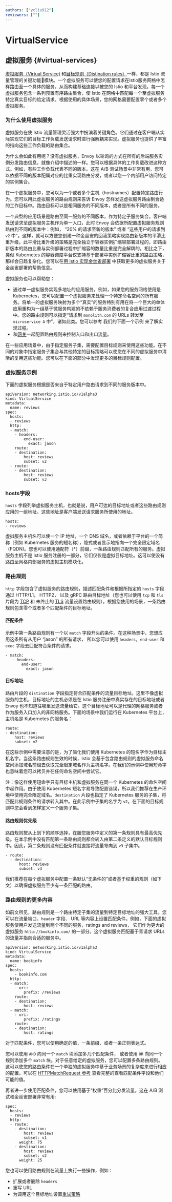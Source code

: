 ```yaml
---
authors: ["ycliu912"]
reviewers: [""]
---
```


# VirtualService

## 虚拟服务 {#virtual-services}

[虚拟服务（Virtual Service)](/docs/reference/config/networking/virtual-service/#VirtualService) 和[目标规则（Distination rules）](#distination-rules)一样，都是 Istio 流量管理的关键功能模块。一个虚拟服务可以使您的配置请求在Istio服务网格中怎样路由至一个具体的服务，从而构建基础连接以被您的 Istio 和平台发现。每一个虚拟服务包含一系列预置有序路由集合，使 Istio 在网格中匹配每一个至虚拟服务特定真实目标的给定请求。根据使用的具体场景，您的网格需要配置零个或者多个虚拟服务。

### 为什么使用虚拟服务

虚拟服务在使 Istio 流量管理灵活强大中扮演着关键角色。它们通过在客户端从实际实现它们的目标工作负载发送请求时进行强解耦来实现。虚拟服务也提供了丰富的指向这些工作负载的路由集合。

为什么会如此有用呢？没有虚拟服务，Envoy 以轮询的方式在所有的后端服务实例分发路由信息，就像介绍中描述的一样。您可以根据具体的工作负载改进这种方式。例如，有些工作负载代表不同的版本。这在 A/B 测试场景中非常有用，您可以依据不同的版本配属对应的比重实现路由分发，或者以您一个内部用户访问特定的实例集合。

在一个虚拟服务中，您可以为一个或者多个主机（hostnames）配置特定路由行为。您可以用此虚拟服务的路由规则来告诉 Envoy 怎样发送虚拟服务路由到合适的工作目标中。路由目标可以是相同服务的不同版本，或者是所有不同的服务。

一个典型的应用场景是路由至同一服务的不同版本，作为特定子服务集合。客户端发送请求至虚拟服务主机作为单一入口，此时 Envoy 会依据所配置虚拟服务规则路由到不同的版本中：例如， “20% 的请求至新的版本” 或者 “这些用户的请求到 `v2` 中”。这样，就可以方便您创建一种金丝雀的回滚策略实现路由新版本的平滑比重升级。此平滑比重升级的策略是完全独立于容器实例扩缩容部署过程的，即路由新版本的路由比重与实例部署过程中扩缩容的数量比重是完全解耦的。相比之下，类似 Kubernetes 的容器调度平台仅支持基于部署中实例扩缩容比重的路由策略，那样会日趋复杂化。您可以在[用 Istio 实现金丝雀部署](https://istio.io/zh/blog/2017/0.1-canary/) 中获取更多的虚拟服务关于金丝雀部署的帮助信息。
        
虚拟服务也可以帮助您：

- 通过单一虚拟服务实现多地址的应用服务。例如，如果您的服务网格使用是 Kubernetes，您可以配置一个虚拟服务来处理一个特定命名空间的所有服务。将单一的虚拟服务映射为多个“真实”的服务特别有用在将一个巨大的单体应用重构为一组基于微服务构建的不依赖于服务消费者的复合应用过渡过程中。您的路由规则可以指定“请求到  `monolith.com` 的 URLs 转发至 `microservice A` 中”，诸如此类。您可以参考 我们的下面一个示例 来了解实现过程。
- 和[网关](https://istio.io/zh/docs/concepts/traffic-management/#gateways)一起配置路由规则来控制入口和出口流量。

在一些应用场景中，由于指定服务子集，需要配置目标规则来使用这些功能。在不同的对象中指定服务子集合与其他特定的目标策略可以使您在不同的虚拟服务中清晰的复用这些功能。您可以在下面的部分中发现更多的目标规则配置。

### 虚拟服务示例

下面的虚拟服务根据是否来自于特定用户路由请求到不同的服务版本中。

```
apiVersion: networking.istio.io/v1alpha3
kind: VirtualService
metadata:
  name: reviews
spec:
  hosts:
  - reviews
  http:
  - match:
    - headers:
        end-user:
          exact: jason
    route:
    - destination:
        host: reviews
        subset: v2
  - route:
    - destination:
        host: reviews
        subset: v3
```

### hosts字段

`hosts` 字段列举虚拟服务主机，也就是说，用户可达的目标地址或者这些路由规则应用的一组地址。这些地址是客户端发送请求服务所使用的地址。

```
hosts:
- reviews
```
虚拟服务主机名可以使一个 IP 地址，一个 DNS 域名，或者依赖于平台的一个简称（例如 Kubernetes 服务的短名称），隐式或者显示地指向一个完全限定域名（FQDN)。您也可以使用通配符（*）前缀，一条路由规则匹配所有的服务。虚拟服务主机不是 Istio 服务注册的一部分，它们仅仅是虚拟目标地址。这可以使没有路由至网格内部服务的虚拟主机模块化。

### 路由规则

`http` 字段包含了虚拟服务的路由规则，描述匹配条件和根据所指定的 `hosts` 字段通过 HTTP/1.1， HTTP2， 以及 gRPC 路由目标地址（您也可以使用 `tcp` 和 `tls` 片段为 [TCP](https://istio.io/zh/docs/reference/config/networking/virtual-service/#TCPRoute) 和 未终止的 [TLS](https://istio.io/zh/docs/reference/config/networking/virtual-service/#TLSRoute) 流量设置路由规则）。根据您使用的场景，一条路由规则包含零个或者多个匹配条件的目标地址。

#### 匹配条件

示例中第一条路由规则有一个以 `match` 字段开头的条件。在这种场景中，您想应用这条所有从用户 “jason” 的所有请求， 所以您可以使用 `headers`，`end-user`  和 `exec` 字段去匹配符合条件的请求。

```
- match:
   - headers:
       end-user:
         exact: jason
```

#### 目标地址

路由片段的 `distination` 字段指定符合匹配条件的流量目标地址。这里不像虚拟服务的主机，目标地址的主机必须是在 Istio 服务注册中真实存在的目标地址或者 Envoy 也不知道往哪里发送流量给它。这个目标地址可以是代理的网格服务或者作为服务入口加入的非网格服务。下面的场景中我们运行在 Kubernetes 平台上，主机名是 Kubernetes 的服务名：

```
route:
- destination:
    host: reviews
    subset: v2
```

在这些示例中需要注意的是，为了简化我们使用 Kubernetes 的短名字作为目标主机名字。当这条路由规则生效的时候，Istio 会基于包含路由规则的虚拟服务命名空间添加域名前缀去获取完全限定域名作为主机名字。在我们的示例中使用短命字也意味着您可以拷贝并在任何命名空间中尝试它。

注：像这样使用短命字只有目标主机和虚拟服务在同一个 Kubernetes 的命名空间中起作用。由于使用 Kubernetes 短名字易导致配置错误，所以我们推荐在生产环境中使用完全限定域名。`destination` 片段也指定了 Kubernetes 服务的子集，将匹配此规则条件的请求转入其中。在此示例中子集的名字为 `v2`。在下面的目标规则中您会看到怎样定义一个服务子集。

#### 路由规则优先级

路由规则按从上到下的顺序选择，在服您服务中定义的第一条规则具有最高优先级。在本示例中没有匹配第一条路由规则都会转入由第二条定义的默认目标规则中。因此，第二条规则没有匹配条件就直接将流量导向到 `v3` 子集中。

```
- route:
  - destination:
      host: reviews
      subset: v3
```

我们推荐在每个虚拟服务中配置一条默认“无条件的”或者基于权重的规则（如下文）以确保虚拟服务至少有一条匹配的路由。

### 路由规则的更多内容

如前文所见，路由规则是一个路由特定子集的流量到特定目标地址的强大工具。您可以在流量端口、`header` 字段、 URL 等内容上设置匹配条件。例如，下面的虚拟服务使用户发送流量到两个不同的服务，ratings and reviews， 它们作为更大的虚拟服务 `http://bookinfo.com/` 的一部分。这个虚拟服务匹配基于青请求 URLs 的流量并指向合适的服务中。

```
apiVersion: networking.istio.io/v1alpha3
kind: VirtualService
metadata:
  name: bookinfo
spec:
  hosts:
    - bookinfo.com
  http:
  - match:
    - uri:
        prefix: /reviews
    route:
    - destination:
        host: reviews
  - match:
    - uri:
        prefix: /ratings
    route:
    - destination:
        host: ratings
```

对于匹配条件，您可以使用确定的值，一条前缀、或者一条正则表达式。

您可以使用 `AND` 向同一个 `match` 块添加多几个匹配条件， 或者使用 `OR` 向同一个规则添加多个 `match` 块。对于任意给定的虚拟服务，您可以配置多条路由规则。这可以使您的路由条件在一个单独的虚拟服务中基于业务场景的复杂度来进行相应的配置。可以在 [HTTPMatchRequest 参考](https://istio.io/docs/reference/config/networking/virtual-service/#HTTPMatchRequest) 查看完整的查看匹配条件字段和他们可能的值。

再者进一步使用匹配条件，您可以使用基于“权重”百分比分发流量。这在 A/B 测试和金丝雀部署非常有用:

```
spec:
  hosts:
  - reviews
  http:
  - route:
    - destination:
        host: reviews
        subset: v1
      weight: 75
    - destination:
        host: reviews
        subset: v2
      weight: 25
```

您也可以使用路由规则在流量上执行一些操作，例如：
- 扩展或者删除 `headers`
- 重写 URL
- 为调用这个目标地址设置[重试策略](https://istio.io/docs/concepts/traffic-management/#retries)
